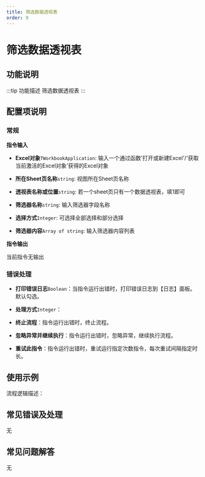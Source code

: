 ```yaml
---
title: 筛选数据透视表
order: 9
---
```


# 筛选数据透视表

## 功能说明

:::tip 功能描述
筛选数据透视表
:::

## 配置项说明

### 常规

**指令输入**

- **Excel对象**`TWorkbookApplication`: 输入一个通过函数'打开或新建Excel'/'获取当前激活的Excel对象'获得的Excel对象

- **所在Sheet页名称**`string`: 视图所在Sheet页名称

- **透视表名称或位置**`string`: 若一个sheet页只有一个数据透视表，填1即可

- **筛选器名称**`string`: 输入筛选器字段名称

- **选择方式**`Integer`: 可选择全部选择和部分选择

- **筛选器内容**`Array of string`: 输入筛选器内容列表


**指令输出**

当前指令无输出

### 错误处理

- **打印错误日志**`Boolean`：当指令运行出错时，打印错误日志到【日志】面板。默认勾选。

- **处理方式**`Integer`：

 - **终止流程**：指令运行出错时，终止流程。

 - **忽略异常并继续执行**：指令运行出错时，忽略异常，继续执行流程。

 - **重试此指令**：指令运行出错时，重试运行指定次数指令，每次重试间隔指定时长。

## 使用示例

流程逻辑描述：

## 常见错误及处理

无

## 常见问题解答

无

